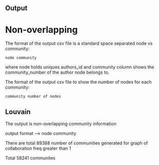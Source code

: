 ## Output 

# Non-overlapping
The format of the output csv file is a standard space separated node vs community:

```
node community
```

where node holds uniques authors_id and community column shows the community_number of the author node belongs to.

The format of the output csv file to show the number of nodes for each community:

```
community number of nodes
```


## Louvain 

The output is non-overlapping community information

output format --> node community

There are total 89388 number of communities generated for graph of collaboration freq greater than 1

Total 58241 communites

